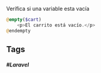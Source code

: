 Verífica si una variable esta vacía

```php
@empty($cart)
    <p>El carrito está vacío.</p>
@endempty
```

## Tags

##### #Laravel